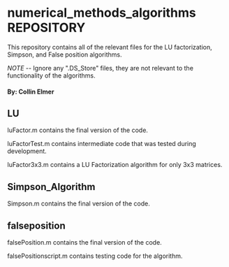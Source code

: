 # numerical_methods_algorithms REPOSITORY

This repository contains all of the relevant files for the LU factorization, Simpson, and False position algorithms.

*NOTE* -- Ignore any ".DS_Store" files, they are not relevant to the functionality of the algorithms.

#### By: Collin Elmer

## LU

luFactor.m contains the final version of the code.

luFactorTest.m contains intermediate code that was tested during development.

luFactor3x3.m contains a LU Factorization algorithm for only 3x3 matrices.

## Simpson_Algorithm

Simpson.m contains the final version of the code.

## falseposition

falsePosition.m contains the final version of the code.

falsePositionscript.m contains testing code for the algorithm.

